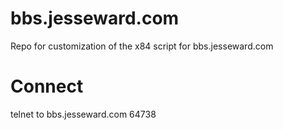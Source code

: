 # bbs.jesseward.com
Repo for customization of the x84 script for bbs.jesseward.com

# Connect
telnet to bbs.jesseward.com 64738
